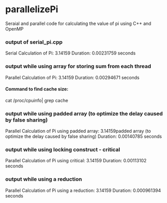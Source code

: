 # parallelizePi
Seraial and parallel code for calculating the value of pi using C++ and OpenMP

### output of serial_pi.cpp
Serial Calculation of Pi: 3.14159
Duration: 0.00231759 seconds

### output while using array for storing sum from each thread
Parallel Calculation of Pi: 3.14159
Duration: 0.00294671 seconds

#### Command to find cache size: 
cat /proc/cpuinfo| grep cache

### output while using padded array (to optimize the delay caused by false sharing)
Parallel Calculation of Pi using padded array: 3.14159padded array (to optimize the delay caused by false sharing)
Duration: 0.00140785 seconds

### output while using locking construct - critical
Parallel Calculation of Pi using critical: 3.14159
Duration: 0.00113102 seconds

### output while using a reduction
Parallel Calculation of Pi using a reduction: 3.14159
Duration: 0.000961394 seconds